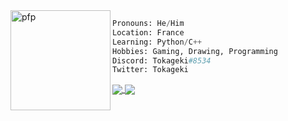 

<!--
**tokageki/tokageki** is a ✨ _special_ ✨ repository because its `README.md` (this file) appears on your GitHub profile.

Here are some ideas to get you started:

- 🔭 I’m currently working on ...
- 🌱 I’m currently learning ...
- 👯 I’m looking to collaborate on ...
- 🤔 I’m looking for help with ...
- 💬 Ask me about ...
- 📫 How to reach me: ...
- 😄 Pronouns: ...
- ⚡ Fun fact: ...
-->

<img align="left" src="https://avatars.githubusercontent.com/u/58886109?v=4" alt="pfp" width="160"/>

```py
Pronouns: He/Him
Location: France
Learning: Python/C++
Hobbies: Gaming, Drawing, Programming
Discord: Tokageki#8534
Twitter: Tokageki
```
<a href="https://github.com/anuraghazra/github-readme-stats">
  <img align="center" src="https://github-readme-stats.vercel.app/api/top-langs/?username=tokageki&layout=compact&theme=dark&hide_border=true&bg_color=0d1117&title_color=ff9837" />
</a>
<a href="https://github.com/anuraghazra/convoychat">
  <img align="center" src="https://github-readme-stats.vercel.app/api?username=tokageki&hide=issues,prs&show_icons=true&theme=dark&hide_border=true&bg_color=0d1117&title_color=ff9837" />
</a>


<!--
[![Top Langs](https://github-readme-stats.vercel.app/api/top-langs/?username=tokageki&layout=compact&theme=radical)](https://github.com/anuraghazra/github-readme-stats)

![Anurag's GitHub stats](https://github-readme-stats.vercel.app/api?username=tokageki&hide=issues&show_icons=true&theme=radical)
-->

